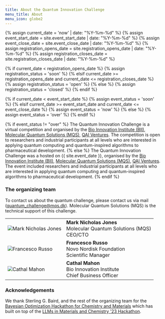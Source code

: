 ```yaml
---
title: About the Quantum Innovation Challenge
menu_title: About
menu_icon: globe2
---
```

{% assign current_date = 'now' | date: "%Y-%m-%d" %}
{% assign event_start_date = site.event_start_date | date: "%Y-%m-%d" %}
{% assign event_close_date = site.event_close_date | date: "%Y-%m-%d" %}
{% assign registration_opens_date = site.registration_opens_date | date: "%Y-%m-%d" %}
{% assign registration_closes_date = site.registration_closes_date | date: "%Y-%m-%d" %}

{% if current_date < registration_opens_date %}
    {% assign registration_status = 'soon' %}
{% elsif current_date >= registration_opens_date and current_date <= registration_closes_date %}
    {% assign registration_status = 'open' %}
{% else %}
    {% assign registration_status = 'closed' %}
{% endif %}

{% if current_date < event_start_date %}
    {% assign event_status = 'soon' %}
{% elsif current_date >= event_start_date and current_date <= event_close_date %}
    {% assign event_status = 'now' %}
{% else %}
    {% assign event_status = 'over' %}
{% endif %}

{% if event_status != "over" %}
The Quantum Innovation Challenge is a virtual competition and organised by the [Bio Innovation Institute (BII)](https://), [Molecular Quantum Solutions (MQS)](https://mqs.dk), [QAI Ventures](https://).
The competition is open to researchers and industrial participants at all levels who are interested in applying quantum computing and quantum-inspired algorithms to pharmaceutical development.
{% else %}
The Quantum Innovation Challenge was a hosted on {{ site.event_date }}, organised by the [Bio Innovation Institute (BII)](https://), [Molecular Quantum Solutions (MQS)](https://mqs.dk), [QAI Ventures](https://).
The event included researchers and industrial participants at all levels who are interested in applying quantum computing and quantum-inspired algorithms to pharmaceutical development.
{% endif %}

### The organizing team

To contact us about the quantum challenge, please contact us via mail (quantum_challenge@mqs.dk). Molecular Quantum Solutions (MQS) is the technical support of this challenge.

<table class="team-list">
    <tr>
        <td>
            <img alt="Mark Nicholas Jones" src="https://avatars.githubusercontent.com/u/61972059?v=4">
        </td>
        <td>
            <strong>Mark Nicholas Jones</strong>
            <span class="profile-links">
                <a title="Website" href="https://mqs.dk/"><i class="bi bi-globe2"></i></a> 
                <a title="GitHub" href="https://github.com/MQS-mark"><i class="bi bi-github"></i></a>
                <a title="LinkedIn" href=""><i class="bi bi-linkedin"></i></a>
            </span>
            <br>Molecular Quantum Solutions (MQS)
            <br>CEO/CTO
        </td>
    </tr>
    <tr>
        <td>
            <img alt="Francesco Russo" src="https://novonordiskfonden.dk//app/uploads/Francesco_Russo_FRU_NNF_TEMP-150x150.jpg">
        </td>
        <td>
            <strong>Francesco Russo</strong>
             <span class="profile-links">
                <a title="Website" href="https://novonordiskfonden.dk/"><i class="bi bi-globe2"></i></a>
                <a title="LinkedIn" href="https://www.linkedin.com/in/russof85"><i class="bi bi-linkedin"></i></a>
            </span>
            <br>Novo Nordisk Foundation
            <br>Scientific Manager
        </td>
    </tr>
    <tr>
        <td>
            <img alt="Cathal Mahon" src="https://bii.dk/media/jdejbvl4/cathal-00648-g.jpg?rxy=0.6401117218224771,0.3826642854564162&width=366&height=355&v=1dba9ead369cf90&format=webp&quality=85">
        </td>
        <td>
            <strong>Cathal Mahon</strong>
            <span class="profile-links">
                <a title="Website" href="https://bii.dk/"><i class="bi bi-globe2"></i></a>
                <a title="LinkedIn" href="https://www.linkedin.com/in/cathalmahon"><i class="bi bi-linkedin"></i></a>
            </span>
            <br>Bio Innovation Institute
            <br>Chief Business Officer
        </td>
    </tr>
    <!--
    <tr>
        <td>
            <img alt="KJ Schmidt" src="../assets/kj.jpeg">
        </td>
        <td>
            <strong>KJ Schmidt</strong>
            <span class="profile-links">
                <a title="Website" href="http://kjschmidt.us/"><i class="bi bi-globe2"></i></a>
                <a title="GitHub" href="https://github.com/kjschmidt913"><i class="bi bi-github"></i></a>
                <a title="Twitter" href="https://twitter.com/kj_schmidt"><i class="bi bi-twitter"></i></a>
            </span>
            <br>University of Chicago/Argonne National Lab
            <br>Research Scientist
        </td>
    </tr>
        <tr>
        <td>
            <img alt="Ari Scourtas" src="../assets/ari.JPG">
        </td>
        <td>
            <strong>Aristana Scourtas</strong>
            <span class="profile-links">
                <a title="GitHub" href="https://github.com/ascourtas"><i class="bi bi-github"></i></a>
                <a title="Twitter" href="https://twitter.com/aristana_s"><i class="bi bi-twitter"></i></a>
            </span>
            <br>University of Chicago/Argonne National Lab
            <br>Research Scientist
        </td>
    </tr> -->
</table>

### Acknowledgements

We thank Sterling G. Baird, and the rest of the organizing team for the [Bayesian Optimization Hackathon for Chemistry and Materials](https://github.com/AC-BO-Hackathon/ac-bo-hackathon.github.io) which has built on top of the [LLMs in Materials and Chemistry '23 Hackathon](https://materials-data-facility.github.io/llm-hackathon/).
